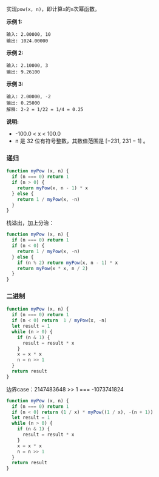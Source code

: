 实现`pow(x, n)`，即计算`x`的`n`次幂函数。

**示例 1:**
```
输入: 2.00000, 10
输出: 1024.00000
```

**示例 2:**
```
输入: 2.10000, 3
输出: 9.26100
```

**示例 3:**
```
输入: 2.00000, -2
输出: 0.25000
解释: 2-2 = 1/22 = 1/4 = 0.25
```

**说明:**
- -100.0 < x < 100.0
- n 是 32 位有符号整数，其数值范围是 [−231, 231 − 1] 。

### 递归
```js
function myPow (x, n) {
  if (n === 0) return 1
  if (n > 0) {
    return myPow(x, n - 1) * x
  } else {
    return 1 / myPow(x, -n)
  }
}
```

栈溢出，加上分治：
```js
function myPow (x, n) {
  if (n === 0) return 1
  if (n < 0) {
    return 1 / myPow(x, -n)
  } else {
    if (n % 2) return myPow(x, n - 1) * x
    return myPow(x * x, n / 2)
  }
}
```

### 二进制
```js
function myPow (x, n) {
  if (n === 0) return 1
  if (n < 0) return  1 / myPow(x, -n)
  let result = 1
  while (n > 0) {
    if (n & 1) {
      result = result * x
    }
    x = x * x
    n = n >> 1
  }
  return result
}
```

边界case：2147483648 >> 1 === -1073741824
```js
function myPow (x, n) {
  if (n === 0) return 1
  if (n < 0) return (1 / x) * myPow((1 / x), -(n + 1))
  let result = 1
  while (n > 0) {
    if (n & 1) {
      result = result * x
    }
    x = x * x
    n = n >> 1
  }
  return result
}
```
